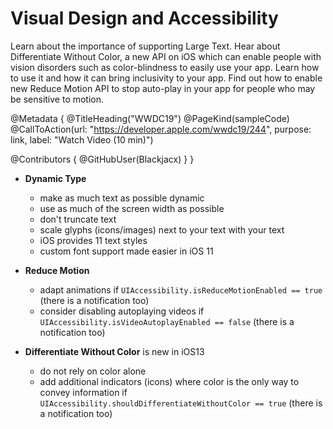 # Visual Design and Accessibility

Learn about the importance of supporting Large Text. Hear about Differentiate Without Color, a new API on iOS which can enable people with vision disorders such as color-blindness to easily use your app. Learn how to use it and how it can bring inclusivity to your app. Find out how to enable new Reduce Motion API to stop auto-play in your app for people who may be sensitive to motion.

@Metadata {
   @TitleHeading("WWDC19")
   @PageKind(sampleCode)
   @CallToAction(url: "https://developer.apple.com/wwdc19/244", purpose: link, label: "Watch Video (10 min)")

   @Contributors {
      @GitHubUser(Blackjacx)
   }
}



- **Dynamic Type**
  - make as much text as possible dynamic
  - use as much of the screen width as possible
  - don't truncate text
  - scale glyphs (icons/images) next to your text with your text
  - iOS provides 11 text styles
  - custom font support made easier in iOS 11

- **Reduce Motion**
  - adapt animations if `UIAccessibility.isReduceMotionEnabled == true` (there is a notification too)
  - consider disabling autoplaying videos if `UIAccessibility.isVideoAutoplayEnabled == false` (there is a notification too)

- **Differentiate Without Color** is new in iOS13
  - do not rely on color alone
  - add additional indicators (icons) where color is the only way to convey information if `UIAccessibility.shouldDifferentiateWithoutColor == true` (there is a notification too)